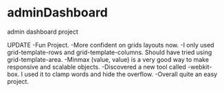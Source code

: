 # adminDashboard
admin dashboard project

UPDATE
-Fun Project.
-More confident on grids layouts now.
-I only used grid-template-rows and grid-template-columns. Should have tried using grid-template-area.
-Minmax (value, value) is a very good way to make responsive and scalable objects.
-Discovered a new tool called -webkit-box. I used it to clamp words and hide the overflow.
-Overall quite an easy project.
